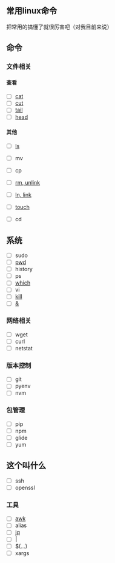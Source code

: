 ## 常用linux命令
把常用的搞懂了就很厉害吧（对我目前来说）

## 命令

### 文件相关
#### 查看
- [ ] [cat](./cat.md)
- [ ] [cut](./cut.md)
- [ ] [tail](./tail.md)
- [ ] [head](./head.md)

#### 其他
- [ ] [ls](./ls.md)
- [ ] mv
- [ ] cp
- [ ] [rm, unlink](./rm-unlink.md)
- [ ] [ln, link](./ln-link.md)
- [ ] [touch](./touch.md)
- [ ] cd


## 系统
- [ ] sudo
- [ ] [pwd](./pwd.md)
- [ ] history
- [ ] ps
- [ ] [which](./which.md)
- [ ] vi
- [ ] [kill](./kill.md)
- [ ] [&](./&.md)

### 网络相关
- [ ] wget
- [ ] curl
- [ ] netstat

### 版本控制
- [ ] git
- [ ] pyenv
- [ ] nvm

### 包管理
- [ ] pip
- [ ] npm
- [ ] glide
- [ ] yum

## 这个叫什么
- [ ] ssh
- [ ] openssl

### 工具
- [ ] [awk](./awk.md)
- [ ] alias
- [ ] [jq](./jq.md)
- [ ] |
- [ ] $(...)
- [ ] xargs
